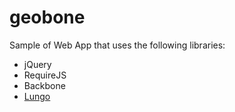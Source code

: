 geobone
=======

Sample of Web App that uses the following libraries:

* jQuery
* RequireJS
* Backbone
* <a href="http://lungo.tapquo.com/" >Lungo</a>
